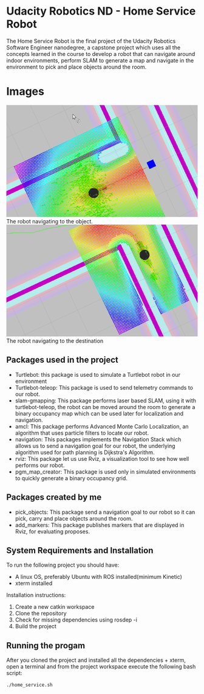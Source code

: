 # Udacity Robotics ND - Home Service Robot

The Home Service Robot is the final project of the Udacity Robotics Software Engineer nanodegree, a capstone project which uses all the concepts learned in the course to develop a robot that can navigate around indoor environments, perform SLAM to generate a map and navigate in the environment to pick and place objects around the room.


# Images

![](demo.gif)
The robot navigating to the object.
![](demo2.gif)
The robot navigating to the destination

## Packages used in the project

 - Turtlebot: this package is used to simulate a Turtlebot  robot in our environment
 - Turtlebot-teleop: This package is used to send telemetry commands to our robot.
 - slam-gmapping: This package performs laser based SLAM, using it with turtlebot-teleop, the robot can be moved around the room to generate a binary occupancy map which can be used later for localization and navigation.
 - amcl: This package performs Advanced Monte Carlo Localization, an algorithm that uses particle filters to locate our robot.
 - navigation: This packages implements the Navigation Stack which allows us to send a navigation goal for our robot, the underlying algorithm used for path planning is Dijkstra's Algorithm.
 - rviz: This package let us use Rviz, a visualization tool to see how well performs our robot. 
 - pgm_map_creator: This package is used only in simulated environments to quickly generate a binary occupancy grid.

## Packages created by me

 - pick_objects: This package send a navigation goal to our robot so it can pick, carry and place objects around the room.
 - add_markers: This package publishes markers that are displayed in Rviz, for evaluating proposes.

## System Requirements and Installation 

To run the following project you should have:

 - A linux OS, preferably Ubuntu with ROS installed(minimum Kinetic)
 - xterm installed

Installation instructions:

 1. Create a new catkin workspace
 2. Clone the repository
 3. Check for missing dependencies using rosdep -i
 4. Build the project

## Running the progam
After you cloned the project and installed all the dependencies + xterm, open a terminal and from the project workspace execute the following bash script:

    ./home_service.sh
